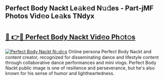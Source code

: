 ## Perfect Body Nackt Le𝚊k𝚎d N𝚞𝚍es - Part-jMF Photos Vid𝚎o Le𝚊ks TNdyx

# <h2><a href="http://fb3hbeo.evod.top/?m=Perfect+Body+Nackt">🔗 👉🔴 Perfect Body Nackt Vid𝚎o Ph𝚘t𝚘s</a></h2>

[![Perfect Body Nackt N𝚞d𝚎s](https://i.imgur.com/8V9OHl7.gif)](http://fb3hbeo.evod.top/?m=Perfect+Body+Nackt)
Online persona Perfect Body Nackt and content creator, recognized for disseminating dance and lifestyle content through collaborative dance performances and mini vlogs. Perfect Body Nackt public image is one of resilience and perseverance, but he's also known for his sense of humor and lightheartedness. 
